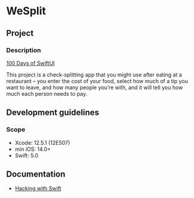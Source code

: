 # WeSplit

## Project

### Description

[100 Days of SwiftUI](https://www.hackingwithswift.com/100/swiftui)

This project is a check-splitting app that you might use after eating at a restaurant – you enter the cost of your food, select how much of a tip you want to leave, and how many people you’re with, and it will tell you how much each person needs to pay.

## Development guidelines

### Scope

* Xcode: 12.5.1 (12E507)
* min iOS: 14.0+ 
* Swift: 5.0

## Documentation

* [Hacking with Swift](https://www.hackingwithswift.com)
